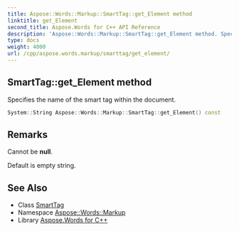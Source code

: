 ```yaml
---
title: Aspose::Words::Markup::SmartTag::get_Element method
linktitle: get_Element
second_title: Aspose.Words for C++ API Reference
description: 'Aspose::Words::Markup::SmartTag::get_Element method. Specifies the name of the smart tag within the document in C++.'
type: docs
weight: 4000
url: /cpp/aspose.words.markup/smarttag/get_element/
---
```

## SmartTag::get_Element method


Specifies the name of the smart tag within the document.

```cpp
System::String Aspose::Words::Markup::SmartTag::get_Element() const
```

## Remarks


Cannot be **null**.

Default is empty string. 
## See Also

* Class [SmartTag](../)
* Namespace [Aspose::Words::Markup](../../)
* Library [Aspose.Words for C++](../../../)
